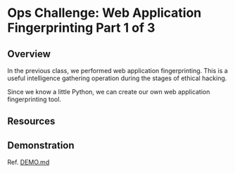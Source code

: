 # Ops Challenge: Web Application Fingerprinting Part 1 of 3

## Overview

In the previous class, we performed web application fingerprinting. This is a useful intelligence gathering operation during the stages of ethical hacking.

Since we know a little Python, we can create our own web application fingerprinting tool.

## Resources

## Demonstration

Ref. [DEMO.md](DEMO.md)
